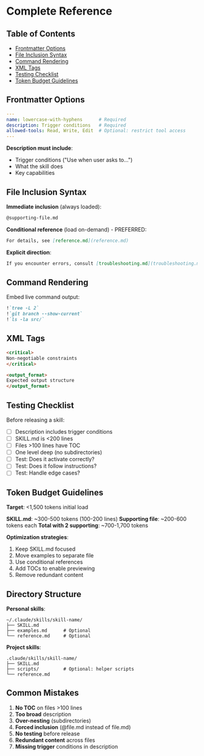 # Complete Reference

## Table of Contents
- [Frontmatter Options](#frontmatter-options)
- [File Inclusion Syntax](#file-inclusion-syntax)
- [Command Rendering](#command-rendering)
- [XML Tags](#xml-tags)
- [Testing Checklist](#testing-checklist)
- [Token Budget Guidelines](#token-budget-guidelines)

## Frontmatter Options

```yaml
---
name: lowercase-with-hyphens      # Required
description: Trigger conditions   # Required
allowed-tools: Read, Write, Edit  # Optional: restrict tool access
---
```

**Description must include**:
- Trigger conditions ("Use when user asks to...")
- What the skill does
- Key capabilities

## File Inclusion Syntax

**Immediate inclusion** (always loaded):
```markdown
@supporting-file.md
```

**Conditional reference** (load on-demand) - PREFERRED:
```markdown
For details, see [reference.md](reference.md)
```

**Explicit direction**:
```markdown
If you encounter errors, consult [troubleshooting.md](troubleshooting.md)
```

## Command Rendering

Embed live command output:
```markdown
!`tree -L 2`
!`git branch --show-current`
!`ls -la src/`
```

## XML Tags

```markdown
<critical>
Non-negotiable constraints
</critical>

<output_format>
Expected output structure
</output_format>
```

## Testing Checklist

Before releasing a skill:
- [ ] Description includes trigger conditions
- [ ] SKILL.md is <200 lines
- [ ] Files >100 lines have TOC
- [ ] One level deep (no subdirectories)
- [ ] Test: Does it activate correctly?
- [ ] Test: Does it follow instructions?
- [ ] Test: Handle edge cases?

## Token Budget Guidelines

**Target**: <1,500 tokens initial load

**SKILL.md**: ~300-500 tokens (100-200 lines)
**Supporting file**: ~200-600 tokens each
**Total with 2 supporting**: ~700-1,700 tokens

**Optimization strategies**:
1. Keep SKILL.md focused
2. Move examples to separate file
3. Use conditional references
4. Add TOCs to enable previewing
5. Remove redundant content

## Directory Structure

**Personal skills**:
```
~/.claude/skills/skill-name/
├── SKILL.md
├── examples.md      # Optional
└── reference.md     # Optional
```

**Project skills**:
```
.claude/skills/skill-name/
├── SKILL.md
├── scripts/         # Optional: helper scripts
└── reference.md
```

## Common Mistakes

1. **No TOC** on files >100 lines
2. **Too broad** description
3. **Over-nesting** (subdirectories)
4. **Forced inclusion** (@file.md instead of file.md)
5. **No testing** before release
6. **Redundant content** across files
7. **Missing trigger** conditions in description
